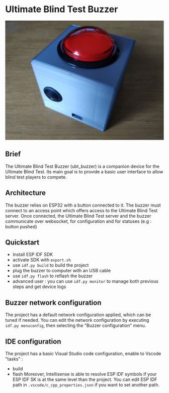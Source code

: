 # Ultimate Blind Test Buzzer

![button](images/buzzer.jpg)

## Brief
The Ultimate Blind Test Buzzer (ubt_buzzer) is a companion device for the Ultimate Blind Test. Its main goal
is to provide a basic user interface to allow blind test players to compete.

## Architecture
The buzzer relies on ESP32 with a button connected to it. The buzzer must connect to an access point which offers access to the Ultimate Blind Test server. Once connected, the Ultimate Blind Test server and the buzzer communicate over websocket, for configuration and for statuses (e.g : button pushed)

## Quickstart
* Install ESP IDF SDK
* activate SDK with `export.sh`
* use `idf.py build` to build the project
* plug the buzzer to computer with an USB cable
* use `idf.py flash` to reflash the buzzer
* advanced user : you can use `idf.py monitor` to manage both previous steps and get device logs

## Buzzer network configuration
The project has a default network configuration applied, which can be tuned if needed. You can edit the network configuration by executing `idf.py menuconfig`, then selecting the "Buzzer configuration" menu.

## IDE configuration
The project has a basic Visual Studio code configuration, enable to Vscode "tasks" :
* build
* flash
Moreover, Intellisense is able to resolve ESP IDF symbols if your ESP IDF SK is at the same level than the project. You can edit ESP IDF path in `.vscode/c_cpp_properties.json` if you want to set another path.
